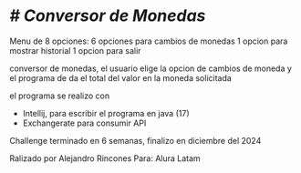 <em> <h1> # Conversor de Monedas </h1> </em>

Menu de 8 opciones:
6 opciones para cambios de monedas
1 opcion para mostrar historial 
1 opcion para salir

conversor de monedas, el usuario elige la opcion de cambios de moneda y el programa de da el total del valor en la moneda solicitada

el programa se realizo con
* Intellij, para escribir el programa en java (17)
* Exchangerate para consumir API

Challenge terminado en 6 semanas, finalizo en diciembre del 2024  


Ralizado por Alejandro Rincones
Para:
Alura Latam
